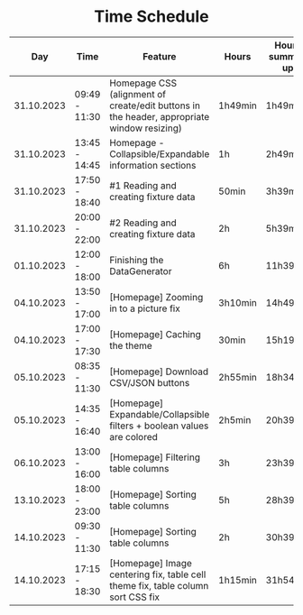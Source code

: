 <h1 align="center">Time Schedule</h1>

| Day        | Time          | Feature                                                                                    | Hours   | Hours summed up |
|------------|---------------|--------------------------------------------------------------------------------------------|---------|-----------------|
| 31.10.2023 | 09:49 - 11:30 | Homepage CSS (alignment of create/edit buttons in the header, appropriate window resizing) | 1h49min | 1h49min         |
| 31.10.2023 | 13:45 - 14:45 | Homepage - Collapsible/Expandable information sections                                     | 1h      | 2h49min         |
| 31.10.2023 | 17:50 - 18:40 | #1 Reading and creating fixture data                                                       | 50min   | 3h39min         |
| 31.10.2023 | 20:00 - 22:00 | #2 Reading and creating fixture data                                                       | 2h      | 5h39min         |
| 01.10.2023 | 12:00 - 18:00 | Finishing the DataGenerator                                                                | 6h      | 11h39min        |
| 04.10.2023 | 13:50 - 17:00 | [Homepage] Zooming in to a picture fix                                                     | 3h10min | 14h49min        |
| 04.10.2023 | 17:00 - 17:30 | [Homepage] Caching the theme                                                               | 30min   | 15h19min        |
| 05.10.2023 | 08:35 - 11:30 | [Homepage] Download CSV/JSON buttons                                                       | 2h55min | 18h34min        |
| 05.10.2023 | 14:35 - 16:40 | [Homepage] Expandable/Collapsible filters + boolean values are colored                     | 2h5min  | 20h39min        |
| 06.10.2023 | 13:00 - 16:00 | [Homepage] Filtering table columns                                                         | 3h      | 23h39min        |
| 13.10.2023 | 18:00 - 23:00 | [Homepage] Sorting table columns                                                           | 5h      | 28h39min        |
| 14.10.2023 | 09:30 - 11:30 | [Homepage] Sorting table columns                                                           | 2h      | 30h39min        |
| 14.10.2023 | 17:15 - 18:30 | [Homepage] Image centering fix, table cell theme fix, table column sort CSS fix            | 1h15min | 31h54min        |

